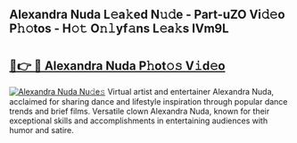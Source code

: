 ## Alexandra Nuda L𝚎a𝚔ed N𝚞𝚍e - Part-uZO Vi𝚍𝚎o P𝚑𝚘tos - H𝚘𝚝 O𝚗𝚕yf𝚊ns L𝚎a𝚔s IVm9L

# <h2><a href="http://kf22hg.oniu.top/?m=Alexandra+Nuda">🔗👉 🔴 Alexandra Nuda P𝚑ot𝚘𝚜 V𝚒d𝚎o</a></h2>

[![Alexandra Nuda Nu𝚍e𝚜](https://i.imgur.com/0qMVB7G.gif)](http://kf22hg.oniu.top/?m=Alexandra+Nuda)
Virtual artist and entertainer Alexandra Nuda, acclaimed for sharing dance and lifestyle inspiration through popular dance trends and brief films. Versatile clown Alexandra Nuda, known for their exceptional skills and accomplishments in entertaining audiences with humor and satire.  
